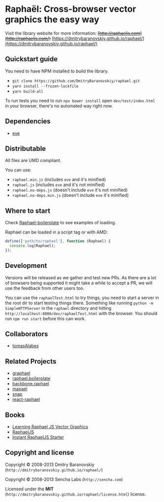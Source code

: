 # Raphaël: Cross-browser vector graphics the easy way

Visit the library website for more information: ~~[http://raphaeljs.com](http://raphaeljs.com/)~~ [https://dmitrybaranovskiy.github.io/raphael/](https://dmitrybaranovskiy.github.io/raphael/)

## Quickstart guide

You need to have NPM installed to build the library.

- `git clone https://github.com/DmitryBaranovskiy/raphael.git`
- `yarn install --frozen-lockfile`
- `yarn build-all`

To run tests you need to run `npx bower install` open `dev/test/index.html` in your browser, there's no automated way right now.

## Dependencies

- [eve](https://github.com/adobe-webplatform/eve)

## Distributable

All files are UMD compliant.

You can use:

- `raphael.min.js` (includes `eve` and it's minified)
- `raphael.js` (includes `eve` and it's not minified)
- `raphael.no-deps.js` (doesn't include `eve` it's not minified)
- `raphael.no-deps.min.js` (doesn't include `eve` it's minified)

## Where to start

Check [Raphael-boilerplate](https://github.com/tomasAlabes/raphael-boilerplate) to see examples of loading.

Raphael can be loaded in a script tag or with AMD:

```js
define(['path/to/raphael'], function (Raphael) {
  console.log(Raphael);
});
```

## Development

Versions will be released as we gather and test new PRs.
As there are a lot of browsers being supported it might take a while to accept a PR, we will use the feedback from other users too.

You can use the `raphaelTest.html` to try things, you need to start a server in the root dir to start testing things there.
Something like running `python -m SimpleHTTPServer` in the `raphael` directory and hitting `http://localhost:8000/dev/raphaelTest.html` with the browser. You should run `npm run start` before this can work.

## Collaborators

- [tomasAlabes](https://github.com/tomasAlabes)

## Related Projects

- [graphael](https://github.com/DmitryBaranovskiy/g.raphael/tree/master)
- [raphael.boilerplate](https://github.com/tomasAlabes/raphael-boilerplate)
- [backbone.raphael](https://github.com/tomasAlabes/backbone.raphael)
- [mapael](https://github.com/neveldo/jQuery-Mapael)
- [snap](https://github.com/adobe-webplatform/Snap.svg)
- [react-raphael](https://github.com/liuhong1happy/react-raphael)

## Books

- [Learning Raphael JS Vector Graphics](http://shop.oreilly.com/product/9781782169161.do)
- [RaphaelJS](http://shop.oreilly.com/product/0636920029601.do)
- [Instant RaphaelJS Starter](http://shop.oreilly.com/product/9781782169857.do)

## Copyright and license

Copyright © 2008-2013 Dmitry Baranovskiy (`http://dmitrybaranovskiy.github.io/raphael/`)

Copyright © 2008-2013 Sencha Labs (`http://sencha.com`)

Licensed under the **MIT** (`http://dmitrybaranovskiy.github.io/raphael/license.html`) license.
